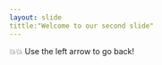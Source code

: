 ```yaml
---
layout: slide
tittle:"Welcome to our second slide"
---
```

:boom::collision:
Use the left arrow to go back!
